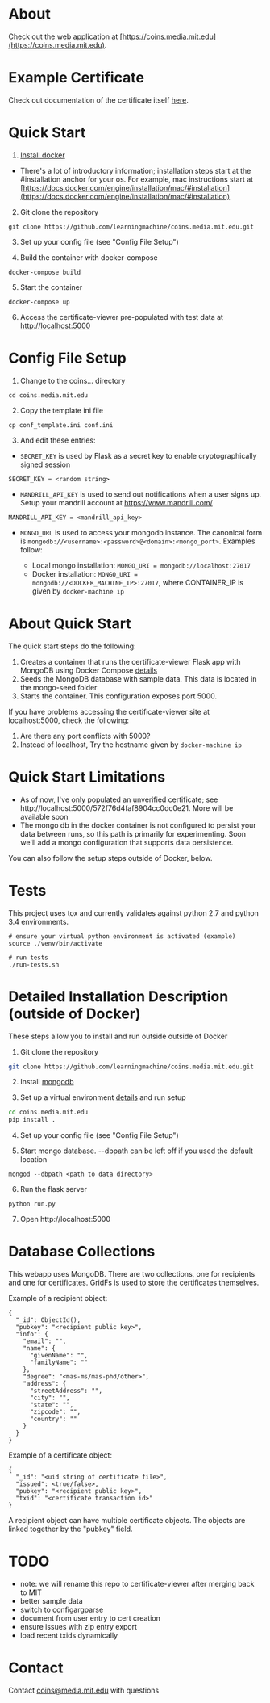About
===
Check out the web application at [https://coins.media.mit.edu](https://coins.media.mit.edu).


Example Certificate
===
Check out documentation of the certificate itself [here](https://github.com/ml-learning/coins.media.mit.edu/blob/master/CERTIFICATE.md).


Quick Start
===

1. [Install docker](https://docs.docker.com/engine/installation)
  * There's a lot of introductory information; installation steps start at the #installation anchor for your os. For
example, mac instructions start at [https://docs.docker.com/engine/installation/mac/#installation](https://docs.docker.com/engine/installation/mac/#installation)

2. Git clone the repository

`git clone https://github.com/learningmachine/coins.media.mit.edu.git`

3. Set up your config file (see "Config File Setup")

4. Build the container with docker-compose

`docker-compose build`

5. Start the container

`docker-compose up`

6. Access the certificate-viewer pre-populated with test data at [http://localhost:5000](http://localhost:5000)


Config File Setup
===

1. Change to the coins... directory

`cd coins.media.mit.edu`

2. Copy the template ini file

`cp conf_template.ini conf.ini`

3. And edit these entries:
  * `SECRET_KEY` is used by Flask as a secret key to enable cryptographically signed session

`SECRET_KEY = <random string>`

  * `MANDRILL_API_KEY` is used to send out notifications when a user signs up. Setup your mandrill account at https://www.mandrill.com/

`MANDRILL_API_KEY = <mandrill_api_key>`

  *  `MONGO_URL` is used to access your mongodb instance. The canonical form is `mongodb://<username>:<password>@<domain>:<mongo_port>`. Examples follow:

     * Local mongo installation: `MONGO_URI = mongodb://localhost:27017`
     * Docker installation: `MONGO_URI = mongodb://<DOCKER_MACHINE_IP>:27017`, where CONTAINER_IP is given by `docker-machine ip`



About Quick Start
===
The quick start steps do the following:

1. Creates a container that runs the certificate-viewer Flask app with MongoDB using Docker Compose [details](http://containertutorials.com/docker-compose/flask-mongo-compose.html)
2. Seeds the MongoDB database with sample data. This data is located in the mongo-seed folder
3. Starts the container. This configuration exposes port 5000.

If you have problems accessing the certificate-viewer site at localhost:5000, check the following:

1. Are there any port conflicts with 5000?
2. Instead of localhost, Try the hostname given by `docker-machine ip`


Quick Start Limitations
===
- As of now, I've only populated an unverified certificate; see http://localhost:5000/572f76d4faf8904cc0dc0e21. More
will be available soon
- The mongo db in the docker container is not configured to persist your data between runs, so this path is primarily
for experimenting. Soon we'll add a mongo configuration that supports data persistence.

You can also follow the setup steps outside of Docker, below.


Tests
===
This project uses tox and currently validates against python 2.7 and python 3.4 environments.

```shell
# ensure your virtual python environment is activated (example)
source ./venv/bin/activate

# run tests
./run-tests.sh
```

Detailed Installation Description (outside of Docker)
===
These steps allow you to install and run outside outside of Docker

1. Git clone the repository

```bash
git clone https://github.com/learningmachine/coins.media.mit.edu.git
```

2. Install [mongodb](https://docs.mongodb.com/v3.0/installation/)

3. Set up a virtual environment [details](http://docs.python-guide.org/en/latest/dev/virtualenvs/) and run setup

```bash
cd coins.media.mit.edu
pip install .
```

4. Set up your config file (see "Config File Setup")


5. Start mongo database. --dbpath can be left off if you used the default location

```shell
mongod --dbpath <path to data directory>

```
6. Run the flask server
```shell
python run.py
```

7. Open http://localhost:5000



Database Collections
===
This webapp uses MongoDB. There are two collections, one for recipients and one for certificates. GridFs is used to store the certificates themselves.

Example of a recipient object:
```
{
  "_id": ObjectId(),
  "pubkey": "<recipient public key>",
  "info": {
    "email": "",
    "name": {
      "givenName": "",
      "familyName": ""
    },
    "degree": "<mas-ms/mas-phd/other>",
    "address": {
      "streetAddress": "",
      "city": "",
      "state": "",
      "zipcode": "",
      "country": ""
    }
  }
}
```

Example of a certificate object:
```
{
  "_id": "<uid string of certificate file>",
  "issued": <true/false>,
  "pubkey": "<recipient public key>",
  "txid": "<certificate transaction id>"
}
```

A recipient object can have multiple certificate objects. The objects are linked together by the "pubkey" field.

TODO
===
  - note: we will rename this repo to certificate-viewer after merging back to MIT
  - better sample data
  - switch to configargparse
  - document from user entry to cert creation
  - ensure issues with zip entry export
  - load recent txids dynamically

Contact
===
Contact [coins@media.mit.edu](mailto:coins@media.mit.edu) with questions

